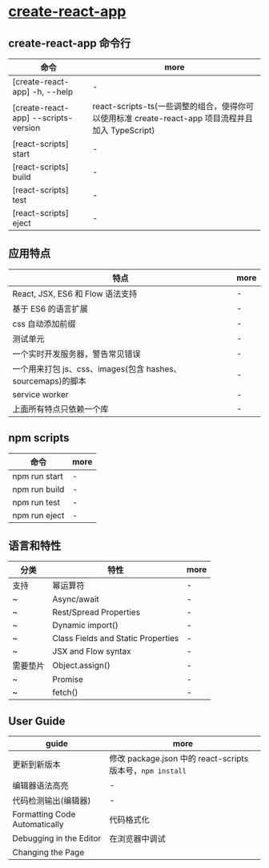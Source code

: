 # [create-react-app](https://github.com/facebook/create-react-app)

## create-react-app 命令行

| 命令                                 | more                                                                                              |
| ------------------------------------ | ------------------------------------------------------------------------------------------------- |
| [create-react-app] -h, --help        | -                                                                                                 |
| [create-react-app] --scripts-version | react-scripts-ts(一些调整的组合，使得你可以使用标准 create-react-app 项目流程并且加入 TypeScript) |
| [react-scripts] start                | -                                                                                                 |
| [react-scripts] build                | -                                                                                                 |
| [react-scripts] test                 | -                                                                                                 |
| [react-scripts] eject                | -                                                                                                 |

## 应用特点

| 特点                                                        | more |
| ----------------------------------------------------------- | ---- |
| React, JSX, ES6 和 Flow 语法支持                            | -    |
| 基于 ES6 的语言扩展                                         | -    |
| css 自动添加前缀                                            | -    |
| 测试单元                                                    | -    |
| 一个实时开发服务器，警告常见错误                            | -    |
| 一个用来打包 js、css、images(包含 hashes、sourcemaps)的脚本 | -    |
| service worker                                              | -    |
| 上面所有特点只依赖一个库                                    | -    |

## npm scripts

| 命令          | more |
| ------------- | ---- |
| npm run start | -    |
| npm run build | -    |
| npm run test  | -    |
| npm run eject | -    |

## 语言和特性

| 分类     | 特性                               | more |
| -------- | ---------------------------------- | ---- |
| 支持     | 幂运算符                           | -    |
| ~        | Async/await                        | -    |
| ~        | Rest/Spread Properties             | -    |
| ~        | Dynamic import()                   | -    |
| ~        | Class Fields and Static Properties | -    |
| ~        | JSX and Flow syntax                | -    |
| 需要垫片 | Object.assign()                    | -    |
| ~        | Promise                            | -    |
| ~        | fetch()                            | -    |

## User Guide

| guide                                        | more                                                       |
| -------------------------------------------- | ---------------------------------------------------------- |
| 更新到新版本                                 | 修改 package.json 中的 react-scripts 版本号，`npm install` |
| 编辑器语法高亮                               | -                                                          |
| 代码检测输出(编辑器)                         | -                                                          |
| Formatting Code Automatically                | 代码格式化                                                 |
| Debugging in the Editor                      | 在浏览器中调试                                             |
| Changing the Page <title>                    | 修改页面 title                                             |
| Installing a Dependency                      | 安装依赖                                                   |
| Importing a Component                        | 导入组件                                                   |
| Code Splitting                               | 代码分割                                                   |
| Adding a Stylesheet                          | 添加样式                                                   |
| Post-Processing CSS                          | css 预处理器                                               |
| Adding a CSS Preprocessor (Sass, Less etc.)  | 添加 css 预处理器                                          |
| Adding Images, Fonts, and Files              | 添加 Images、Fonts、 Files                                 |
| Using the public Folder                      | 使用 public 文件夹                                         |
| Using Global Variables                       | 使用全局变量                                               |
| Adding Bootstrap                             | 添加 bootstrap                                             |
| Adding Flow                                  | 添加 Flow                                                  |
| Adding a Router                              | 添加路由                                                   |
| Adding Custom Environment Variables          | 添加私人环境变量                                           |
| Can I Use Decorators?                        | 是否可以使用装饰器                                         |
| Fetching Data with AJAX Requests             | ajax 请求                                                  |
| Integrating with an API Backend              | 整合后端接口                                               |
| Proxying API Requests in Development         | 代理接口请求                                               |
| Using HTTPS in Development                   | 在开发中使用 https                                         |
| Generating Dynamic <meta> Tags on the Server | 动态生成 <meta> 标签                                       |
| Pre-Rendering into Static HTML Files         | 提前渲染静态 html 文件                                     |
| Running Tests                                | 运行测试                                                   |
| Debugging Tests                              | 调试测试                                                   |
| Developing Components in Isolation           | 组件隔离开发                                               |
| Publishing Components to npm                 | 发布组件到 npm                                             |
| Making a Progressive Web App                 | 制作渐进 web app                                           |
| Analyzing the Bundle Size                    | 分析包的大小                                               |
| Deployment                                   | 部属                                                       |
| Advanced Configuration                       | 高级配置                                                   |
| Troubleshooting                              | 故障排除                                                   |

